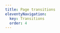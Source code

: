 ```yaml
---
title: Page transitions
eleventyNavigation:
  key: Transitions
  order: 4
---
```


<!-- This file exists only to create a section heading.
     Its output is deleted by the Eleventy build process. -->
